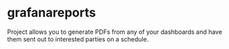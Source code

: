 # grafanareports
Project allows you to generate PDFs from any of your dashboards and have them sent out to interested parties on a schedule.
